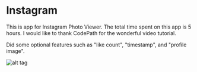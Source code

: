 Instagram
==========

This is app for Instagram Photo Viewer. The total time spent on this app is 5 hours. I would like to thank CodePath for the wonderful video tutorial.

Did some optional features such as "like count", "timestamp", and "profile image".

![alt tag](https://github.com/wct0324/instagram/blob/master/Walkthrough_20141114.gif)